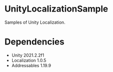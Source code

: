 # UnityLocalizationSample

Samples of Unity Localization.</br>

# Dependencies

- Unity 2021.2.2f1
- Localization 1.0.5
- Addressables 1.19.9
